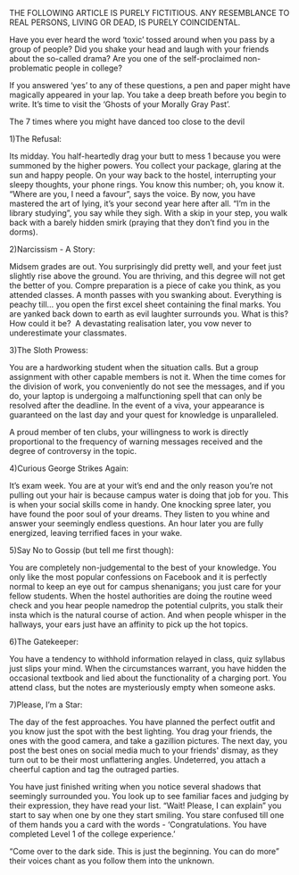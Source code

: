 <p><!-- wp:paragraph --></p>
<p>THE FOLLOWING ARTICLE IS PURELY FICTITIOUS. ANY RESEMBLANCE TO REAL PERSONS, LIVING OR DEAD, IS PURELY COINCIDENTAL.</p>
<p><!-- /wp:paragraph --></p>
<p><!-- wp:paragraph --></p>
<p>Have you ever heard the word ‘toxic’ tossed around when you pass by a group of people? Did you shake your head and laugh with your friends about the so-called drama? Are you one of the self-proclaimed non-problematic people in college?</p>
<p><!-- /wp:paragraph --></p>
<p><!-- wp:paragraph --></p>
<p>If you answered ‘yes’ to any of these questions, a pen and paper might have magically appeared in your lap. You take a deep breath before you begin to write. It’s time to visit the ‘Ghosts of your Morally Gray Past’.</p>
<p><!-- /wp:paragraph --></p>
<p><!-- wp:paragraph --></p>
<p>The 7 times where you might have danced too close to the devil</p>
<p><!-- /wp:paragraph --></p>
<p><!-- wp:paragraph --></p>
<p>1)The Refusal:</p>
<p><!-- /wp:paragraph --></p>
<p><!-- wp:paragraph --></p>
<p>Its midday. You half-heartedly drag your butt to mess 1 because you were summoned by the higher powers. You collect your package, glaring at the sun and happy people. On your way back to the hostel, interrupting your sleepy thoughts, your phone rings. You know this number; oh, you know it. “Where are you, I need a favour”, says the voice. By now, you have mastered the art of lying, it’s your second year here after all. “I’m in the library studying”, you say while they sigh. With a skip in your step, you walk back with a barely hidden smirk (praying that they don’t find you in the dorms).</p>
<p><!-- /wp:paragraph --></p>
<p><!-- wp:paragraph --></p>
<p>2)Narcissism - A Story:</p>
<p><!-- /wp:paragraph --></p>
<p><!-- wp:paragraph --></p>
<p>Midsem grades are out. You surprisingly did pretty well, and your feet just slightly rise above the ground. You are thriving, and this degree will not get the better of you. Compre preparation is a piece of cake you think, as you attended classes. A month passes with you swanking about. Everything is peachy till… you open the first excel sheet containing the final marks. You are yanked back down to earth as evil laughter surrounds you. What is this? How could it be?&nbsp; A devastating realisation later, you vow never to underestimate your classmates.</p>
<p><!-- /wp:paragraph --></p>
<p><!-- wp:paragraph --></p>
<p>3)The Sloth Prowess:</p>
<p><!-- /wp:paragraph --></p>
<p><!-- wp:paragraph --></p>
<p>You are a hardworking student when the situation calls. But a group assignment with other capable members is not it. When the time comes for the division of work, you conveniently do not see the messages, and if you do, your laptop is undergoing a malfunctioning spell that can only be resolved after the deadline. In the event of a viva, your appearance is guaranteed on the last day and your quest for knowledge is unparalleled.&nbsp;</p>
<p><!-- /wp:paragraph --></p>
<p><!-- wp:paragraph --></p>
<p>A proud member of ten clubs, your willingness to work is directly proportional to the frequency of warning messages received and the degree of controversy in the topic.</p>
<p><!-- /wp:paragraph --></p>
<p><!-- wp:paragraph --></p>
<p>4)Curious George Strikes Again:</p>
<p><!-- /wp:paragraph --></p>
<p><!-- wp:paragraph --></p>
<p>It’s exam week. You are at your wit’s end and the only reason you’re not pulling out your hair is because campus water is doing that job for you. This is when your social skills come in handy. One knocking spree later, you have found the poor soul of your dreams. They listen to you whine and answer your seemingly endless questions. An hour later you are fully energized, leaving terrified faces in your wake.</p>
<p><!-- /wp:paragraph --></p>
<p><!-- wp:paragraph --></p>
<p>5)Say No to Gossip (but tell me first though):</p>
<p><!-- /wp:paragraph --></p>
<p><!-- wp:paragraph --></p>
<p>You are completely non-judgemental to the best of your knowledge. You only like the most popular confessions on Facebook and it is perfectly normal to keep an eye out for campus shenanigans; you just care for your fellow students. When the hostel authorities are doing the routine weed check and you hear people namedrop the potential culprits, you stalk their insta which is the natural course of action. And when people whisper in the hallways, your ears just have an affinity to pick up the hot topics.&nbsp;</p>
<p><!-- /wp:paragraph --></p>
<p><!-- wp:paragraph --></p>
<p>6)The Gatekeeper:</p>
<p><!-- /wp:paragraph --></p>
<p><!-- wp:paragraph --></p>
<p>You have a tendency to withhold information relayed in class, quiz syllabus just slips your mind. When the circumstances warrant, you have hidden the occasional textbook and lied about the functionality of a charging port. You attend class, but the notes are mysteriously empty when someone asks.&nbsp;</p>
<p><!-- /wp:paragraph --></p>
<p><!-- wp:paragraph --></p>
<p>7)Please, I’m a Star:</p>
<p><!-- /wp:paragraph --></p>
<p><!-- wp:paragraph --></p>
<p>The day of the fest approaches. You have planned the perfect outfit and you know just the spot with the best lighting. You drag your friends, the ones with the good camera, and take a gazillion pictures. The next day, you post the best ones on social media much to your friends' dismay, as they turn out to be their most unflattering angles. Undeterred, you attach a cheerful caption and tag the outraged parties.</p>
<p><!-- /wp:paragraph --></p>
<p><!-- wp:paragraph --></p>
<p>You have just finished writing when you notice several shadows that seemingly surrounded you. You look up to see familiar faces and judging by their expression, they have read your list. “Wait! Please, I can explain” you start to say when one by one they start smiling. You stare confused till one of them hands you a card with the words - ‘Congratulations. You have completed Level 1 of the college experience.’</p>
<p><!-- /wp:paragraph --></p>
<p><!-- wp:paragraph --></p>
<p>“Come over to the dark side. This is just the beginning. You can do more” their voices chant as you follow them into the unknown.&nbsp;</p>
<p><!-- /wp:paragraph --></p>
